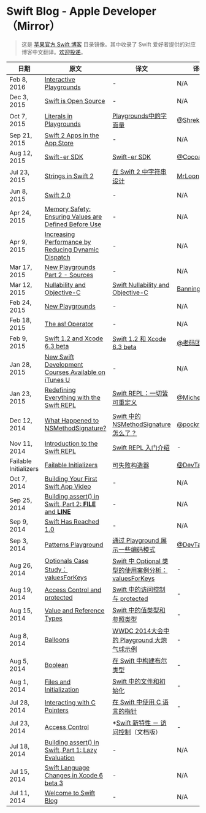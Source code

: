 Swift Blog - Apple Developer（Mirror）
===
> 这是 [苹果官方 Swift 博客](https://developer.apple.com/swift/blog/) 目录镜像。其中收录了 Swift 爱好者提供的对应博客中文翻译。[欢迎投递](https://github.com/ipader/SwiftGuide/tree/master/mirror/Swift%20Blog%20-%20Apple%20Developer)。


日期| 原文 | 译文 | 译者 
------------ | ------------ | ------------- | -------------
Feb 8, 2016|[Interactive Playgrounds](https://developer.apple.com/swift/blog/?id=35)|-|N/A
Dec 3, 2015|[Swift is Open Source](https://developer.apple.com/swift/blog/?id=34)|-|N/A
Oct 7, 2015|[Literals in Playgrounds](https://developer.apple.com/swift/blog/?id=33)|[Playgrounds中的字面量](http://www.jianshu.com/p/87d20383c465)|[@Shrekor](http://weibo.com/temeier)
Sep 21, 2015|[Swift 2 Apps in the App Store](https://developer.apple.com/swift/blog/?id=32)|-|N/A
Aug 12, 2015|[Swift-er SDK](https://developer.apple.com/swift/blog/?id=31)|[Swift-er SDK](http://www.cocoachina.com/swift/20150820/13120.html)|[@CocoaChina](http://weibo.com/cocoachina)
Jul 23, 2015|[Strings in Swift 2](https://developer.apple.com/swift/blog/?id=30)|[在 Swift 2 中字符串设计](http://www.devtf.cn/?p=989)|[MrLoong](http://weibo.com/p/1005055848341536)
Jun 8, 2015|[Swift 2.0](https://developer.apple.com/swift/blog/?id=29)|-|N/A
Apr 24, 2015|[Memory Safety: Ensuring Values are Defined Before Use](https://developer.apple.com/swift/blog/?id=28)|-|N/A
Apr 9, 2015|[Increasing Performance by Reducing Dynamic Dispatch](https://developer.apple.com/swift/blog/?id=27)|-|N/A
Mar 17, 2015|[New Playgrounds Part 2 - Sources](https://developer.apple.com/swift/blog/?id=26)|-|N/A
Mar 12, 2015|[Nullability and Objective-C](https://developer.apple.com/swift/blog/?id=25)|[Swift Nullability and Objective-C](http://blog.csdn.net/zhangao0086/article/details/44409913)|[Bannings](https://github.com/zhangao0086)
Feb 24, 2015|[New Playgrounds](https://developer.apple.com/swift/blog/?id=24)|-|N/A
Feb 18, 2015|[The as! Operator](https://developer.apple.com/swift/blog/?id=23)|-|N/A
Feb 9, 2015|[Swift 1.2 and Xcode 6.3 beta](https://developer.apple.com/swift/blog/?id=22)|[Swift 1.2 和 Xcode 6.3 beta](http://www.csdn.net/article/2015-03-06/2824131-xcode-6-3-beta-2)|[@老码团队](http://weibo.com/oldcoder)
Jan 28, 2015|[New Swift Development Courses Available on iTunes U](https://developer.apple.com/swift/blog/?id=21)|-|N/A
Jan 23, 2015|[Redefining Everything with the Swift REPL](https://developer.apple.com/swift/blog/?id=20)|[Swift REPL：一切皆可重定义](http://www.cocoachina.com/ios/20150212/11147.html)|[@MichealGeng](http://weibo.com/MichealGeng)
Dec 12, 2014|[ What Happened to NSMethodSignature?](https://developer.apple.com/swift/blog/?id=19)|[Swift 中的 NSMethodSignature 怎么了？](http://idlelife.org/archives/910)|[@pockry](http://weibo.com/pockry)
Nov 11, 2014|[Introduction to the Swift REPL](https://developer.apple.com/swift/blog/?id=18)|[Swift REPL 入门介绍](http://idlelife.org/archives/842)| - 
Failable Initializers|[Failable Initializers](https://developer.apple.com/swift/blog/?id=17)|[可失败构造器](http://www.devtalking.com/articles/failable-initializers/)|[@DevTalking](http://weibo.com/jacefu) 
Oct 7, 2014|[Building Your First Swift App Video](https://developer.apple.com/swift/blog/?id=16) |-|N/A
Sep 25, 2014|[Building assert() in Swift, Part 2: __FILE__ and __LINE__](https://developer.apple.com/swift/blog/?id=15)|-|N/A
Sep 9, 2014|[Swift Has Reached 1.0](https://developer.apple.com/swift/blog/?id=14)|-|N/A
Sep 3, 2014 | [Patterns Playground](https://developer.apple.com/swift/blog/?id=13)|[通过 Playground 展示一些编码模式](http://www.devtalking.com/articles/patterns-playground/)|[@DevTalking](http://weibo.com/jacefu)
Aug 26, 2014| [Optionals Case Study：valuesForKeys](https://developer.apple.com/library/prerelease/ios/documentation/General/Conceptual/ExtensibilityPG/ExtensionScenarios.html#//apple_ref/doc/uid/TP40014214-CH21-SW1)|[Swift 中 Optional 类型的使用案例分析：valuesForKeys](http://www.devtalking.com/articles/optionals-case-study/) | - 
Aug 19, 2014| [Access Control and protected](https://developer.apple.com/swift/blog/?id=11)|[Swift 中的访问控制与 protected](http://www.devtalking.com/articles/access-control-and-protected/) | - 
Aug 15, 2014| [Value and Reference Types](https://developer.apple.com/swift/blog/?id=10)|[Swift 中的值类型和参照类型](http://www.devtalking.com/articles/swift-value-and-reference-types/) | - 
Aug 8, 2014| [Balloons](https://developer.apple.com/swift/blog/?id=9)|[WWDC 2014大会中的 Playground 大炮气球示例](http://www.devtalking.com/articles/swift-balloon/) | - 
Aug 5, 2014| [Boolean](https://developer.apple.com/swift/blog/?id=8)|[在 Swift 中构建布尔类型](http://www.devtalking.com/articles/swift-boolean/) | - 
Aug 1, 2014| [Files and Initialization](https://developer.apple.com/swift/blog/?id=7)| [Swift 中的文件和初始化](http://www.devtalking.com/articles/files-and-initialization/)| - 
Jul 28, 2014| [Interacting with C Pointers](https://developer.apple.com/swift/blog/?id=6)|[在 Swift 中使用 C 语言的指针](http://www.devtalking.com/articles/swift-c-pointer/) | - 
Jul 23, 2014| [Access Control](https://developer.apple.com/swift/blog/?id=5)|*[Swift 新特性 － 访问控制](http://www.devtalking.com/articles/swift-access-control/)（文档版）| - 
Jul 18, 2014|[Building assert() in Swift, Part 1: Lazy Evaluation](https://developer.apple.com/swift/blog/?id=4)|-|N/A
Jul 15, 2014|[Swift Language Changes in Xcode 6 beta 3](https://developer.apple.com/swift/blog/?id=3)|-|N/A
Jul 11, 2014|[Welcome to Swift Blog](https://developer.apple.com/swift/blog/?id=1)|-|N/A